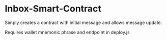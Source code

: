 # Inbox-Smart-Contract

Simply creates a contract with initial message and allows message update.

Requires wallet mnemonic phrase and endpoint in deploy.js
